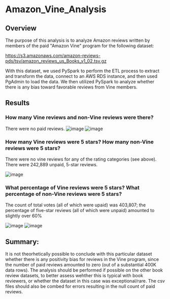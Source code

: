 # Amazon_Vine_Analysis

## Overview
The purpose of this analysis is to analyze Amazon reviews written by members of the paid "Amazon Vine" program for the following dataset:

https://s3.amazonaws.com/amazon-reviews-pds/tsv/amazon_reviews_us_Books_v1_02.tsv.gz

With this dataset, we used PySpark to perform the ETL process to extract and transform the data, connect to an AWS RDS instance, and then used PgAdmin to load the data. We then utilized PySpark to analyze whether there is any bias toward favorable reviews from Vine members. 


## Results
### How many Vine reviews and non-Vine reviews were there?
There were no paid reviews.
![image](https://user-images.githubusercontent.com/106359572/194780598-2596b5a1-ad5c-49fd-8e03-0bf6721b8c64.png)
![image](https://user-images.githubusercontent.com/106359572/194780648-6ba11f20-302c-4835-8f0d-a2c5101ad5e1.png)

### How many Vine reviews were 5 stars? How many non-Vine reviews were 5 stars?
There were no vine reviews for any of the rating categories (see above).
There were 242,889 unpaid, 5-star reviews.

![image](https://user-images.githubusercontent.com/106359572/194780704-c095c2c1-7f92-4a6b-a99d-86106d369965.png)

### What percentage of Vine reviews were 5 stars? What percentage of non-Vine reviews were 5 stars?
The count of total votes (all of which were upaid) was 403,807; the percentage of five-star reviews (all of which were unpaid) amounted to slightly over 60%

![image](https://user-images.githubusercontent.com/106359572/194780735-17284870-0266-47c0-a1c3-3e3bbbef579e.png)
![image](https://user-images.githubusercontent.com/106359572/194780724-19a51793-09d6-4e73-976c-49949039d0c3.png)


## Summary: 
It is not theorhetically possible to conclude with this particular dataset whether there is any positivity bias for reviews in the Vine program, since the number of paid reviews amounted to zero (out of a substantial 400K data rows). The analysis should be performed if possible on the other book review datasets, to better assess wehther this is typical with book reviewers, or whether the dataset in this case was exceptional/rare.  The csv files should also be combed for errors resulting in the null count of paid reviews.
